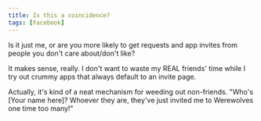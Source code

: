 ```yaml
---
title: Is this a coincidence?
tags: [Facebook]
---
```


Is it just me, or are you more likely to get requests and app invites from people you don't care about/don't like?

It makes sense, really. I don't want to waste my REAL friends' time while I try out crummy apps that always default to an invite page.

Actually, it's kind of a neat mechanism for weeding out non-friends. "Who's [Your name here]? Whoever they are, they've just invited me to Werewolves one time too many!"